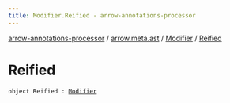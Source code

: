 ```yaml
---
title: Modifier.Reified - arrow-annotations-processor
---
```


[arrow-annotations-processor](../../index.html) / [arrow.meta.ast](../index.html) / [Modifier](index.html) / [Reified](./-reified.html)

# Reified

`object Reified : `[`Modifier`](index.html)
